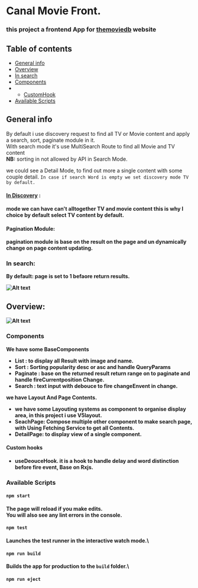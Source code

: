 # Canal Movie Front.
###  this project a frontend App for [themoviedb](https://developers.themoviedb.org/3/movies/get-movie-videos) website 

## Table of contents
* [General info](#general-info)
* [Overview](#overview)
* [In search](#in-search)
* [Components](#components)
* * [CustomHook](#custom-hooks)
* [Available Scripts](#available-scripts)
## General info
By default i use discovery request to find all TV or Movie content and apply a search, sort, paginate module in it.  
With search mode it's use MultiSearch Route to find all Movie and TV content  
**NB:** sorting in not allowed by API in Search Mode. 

we could see a Detail Mode, to find out more a single content with some couple detail. 
```In case if search Word is empty we set discovery mode TV by default.```

#### <strong> <u>In Discovery</u> :
 mode we can have can't alltogether TV and movie content this is why I choice by default select TV content by default. <strong>

#### Pagination Module: 
pagination module is base on the result on the page and un dynamically change on page content updating. 

### In search:
By default: page is set to 1 befaore return results.

![Alt text](documents/search.PNG)

## Overview: 
![Alt text](documents/overview.PNG)

### Components
  We have some BaseComponents
  - List : to display all Result with image and name.
  - Sort : Sorting popularity desc or asc and handle QueryParams  
  - Paginate : base on the returned result return range on to paginate and handle fireCurrentposition Change.
  - Search : text input with debouce to fire changeEnvent in change.  
  
  we have Layout And Page Contents.
  - we have some Layouting systems as component to organise display area, in this project i use V5layout.  
  - SeachPage: Compose multiple other component to make search page, with Using Fetching Service to get all Contents. 
  - DetailPage: to display view of a single component.

  #### Custom hooks
  - useDeouceHook. it is a hook to handle delay and word distinction before fire event, Base on Rxjs. 
  


### Available Scripts

#### `npm start`
The page will reload if you make edits.\
You will also see any lint errors in the console.

#### `npm test`

Launches the test runner in the interactive watch mode.\


#### `npm run build`

Builds the app for production to the `build` folder.\
#### `npm run eject`




